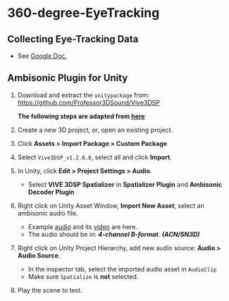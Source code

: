 # 360-degree-EyeTracking

## Collecting Eye-Tracking Data 
- See [Google Doc.](https://docs.google.com/document/d/1BiEkwVO8YIm0r21k1gQBSp9t3gLNPU6T_AB2RDecotY/edit?usp=sharing)


## Ambisonic Plugin for Unity
1. Download and extract the `unitypackage` from: https://github.com/Professor3DSound/Vive3DSP

    **The following steps are adapted from [here](https://hub.vive.com/storage/3dsp/vive_3dsp_audio_sdk_unity_plugin.html)**

2. Create a new 3D project, or, open an existing project.
3. Click **Assets > Import Package > Custom Package**
4. Select `Vive3DSP_v1.2.8.0`, select all and click **Import**.
5. In Unity, click **Edit > Project Settings > Audio**.
    - Select **VIVE 3DSP Spatializer** in **Spatializer Plugin** and **Ambisonic Decoder Plugin**
6. Right click on Unity Asset Window, **Import New Asset**, select an ambisonic audio file.
    - Example [audio](https://drive.google.com/file/d/1-HY7ls1X5XtCcwe4cOp-vREpljt8xjJ8/view?usp=sharing) and its [video](https://drive.google.com/file/d/1-G0_L76Cbd83tXCJDpGZjl5AUy4TROx9/view?usp=sharing) are here.
    - The audio should be in: **_4-channel B-format_**. **_(ACN/SN3D)_**
7. Right click on Unity Project Hierarchy, add new audio source: **Audio > Audio Source**.
    - In the inspector tab, select the imported audio asset in `AudioClip`
    - Make sure `Spatialize` is **not** selected.
8. Play the scene to test.
